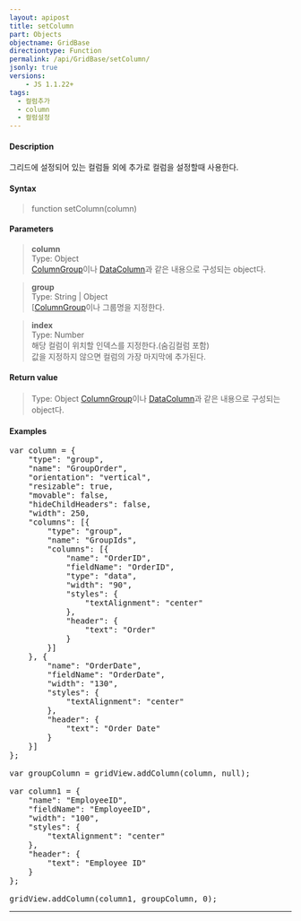 ```yaml
---
layout: apipost
title: setColumn
part: Objects
objectname: GridBase
directiontype: Function
permalink: /api/GridBase/setColumn/
jsonly: true
versions:
    - JS 1.1.22+
tags:
  - 컬럼추가
  - column
  - 컬럼설정
---
```


#### Description

 그리드에 설정되어 있는 컬럼들 외에 추가로 컬럼을 설정할때 사용한다.    
 

#### Syntax

> function setColumn(column)

#### Parameters

> **column**  
> Type: Object   
> [ColumnGroup](/api/types/ColumnGroup/)이나 [DataColumn](/api/types/DataColumn/)과 같은 내용으로 구성되는 object다.  

> **group**  
> Type: String | Object   
> [[ColumnGroup](/api/types/ColumnGroup/)이나 그룹명을 지정한다.  

> **index**  
> Type: Number   
> 해당 컬럼이 위치할 인덱스를 지정한다.(숨김컬럼 포함)     
> 값을 지정하지 않으면 컬럼의 가장 마지막에 추가된다.  

#### Return value

> Type: Object
> [ColumnGroup](/api/types/ColumnGroup/)이나 [DataColumn](/api/types/DataColumn/)과 같은 내용으로 구성되는 object다.  

#### Examples 

<pre class="prettyprint">
var column = {
    "type": "group",
    "name": "GroupOrder",
    "orientation": "vertical",
    "resizable": true,
    "movable": false,
    "hideChildHeaders": false,
    "width": 250,
    "columns": [{
        "type": "group",
        "name": "GroupIds",
        "columns": [{
            "name": "OrderID",
            "fieldName": "OrderID",
            "type": "data",
            "width": "90",
            "styles": {
                "textAlignment": "center"
            },
            "header": {
                "text": "Order"
            }
        }]
    }, {
        "name": "OrderDate",
        "fieldName": "OrderDate",
        "width": "130",
        "styles": {
            "textAlignment": "center"
        },
        "header": {
            "text": "Order Date"
        }
    }]
};

var groupColumn = gridView.addColumn(column, null);

var column1 = {
    "name": "EmployeeID",
    "fieldName": "EmployeeID",
    "width": "100",
    "styles": {
        "textAlignment": "center"
    },
    "header": {
        "text": "Employee ID"
    }
};

gridView.addColumn(column1, groupColumn, 0);
</pre>

---
